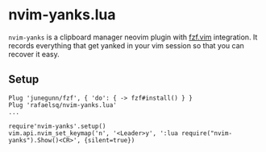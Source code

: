 # nvim-yanks.lua
`nvim-yanks` is a clipboard manager neovim plugin with [fzf.vim](https://github.com/junegunn/fzf) integration.
It records everything that get yanked in your vim session so that you can recover it easy.

## Setup

```
Plug 'junegunn/fzf', { 'do': { -> fzf#install() } }
Plug 'rafaelsq/nvim-yanks.lua'
...

require'nvim-yanks'.setup()
vim.api.nvim_set_keymap('n', '<Leader>y', ':lua require("nvim-yanks").Show()<CR>', {silent=true})
```

